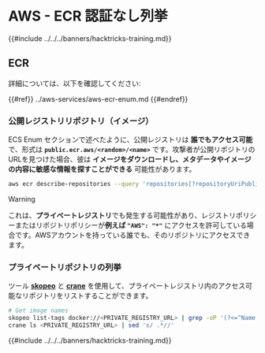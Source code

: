 # AWS - ECR 認証なし列挙

{{#include ../../../banners/hacktricks-training.md}}

## ECR

詳細については、以下を確認してください:

{{#ref}}
../aws-services/aws-ecr-enum.md
{{#endref}}

### 公開レジストリリポジトリ（イメージ）

ECS Enum セクションで述べたように、公開レジストリは **誰でもアクセス可能** で、形式は **`public.ecr.aws/<random>/<name>`** です。攻撃者が公開リポジトリのURLを見つけた場合、彼は **イメージをダウンロードし、メタデータやイメージの内容に敏感な情報を探すことができる** 可能性があります。
```bash
aws ecr describe-repositories --query 'repositories[?repositoryUriPublic == `true`].repositoryName' --output text
```
> [!WARNING]
> これは、**プライベートレジストリ**でも発生する可能性があり、レジストリポリシーまたはリポジトリポリシーが**例えば `"AWS": "*"`** にアクセスを許可している場合です。AWSアカウントを持っている誰でも、そのリポジトリにアクセスできます。

### プライベートリポジトリの列挙

ツール [**skopeo**](https://github.com/containers/skopeo) と [**crane**](https://github.com/google/go-containerregistry/blob/main/cmd/crane/doc/crane.md) を使用して、プライベートレジストリ内のアクセス可能なリポジトリをリストすることができます。
```bash
# Get image names
skopeo list-tags docker://<PRIVATE_REGISTRY_URL> | grep -oP '(?<=^Name: ).+'
crane ls <PRIVATE_REGISTRY_URL> | sed 's/ .*//'
```
{{#include ../../../banners/hacktricks-training.md}}
